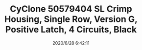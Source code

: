 ﻿---
layout: post 
title: CyClone 50579404 SL Crimp Housing, Single Row, Version G, Positive Latch, 4 Circuits, Black
tags: 50579404
categories: housing-terminal
overview: SL Crimp Housing, Single Row, Version G, Positive Latch, 4 Circuits, Black
series: 
part_number: 50579404
thumb_img: static/202006/358-thumb-20200628144422.jpg
image: static/202006/358-20200628144422.jpg
date: 2020/6/28 6:42:11
---



